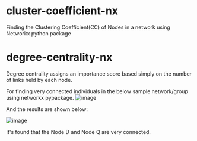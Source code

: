 # cluster-coefficient-nx
Finding the Clustering Coefficient(CC) of Nodes in a network using Networkx python package

# degree-centrality-nx
Degree centrality assigns an importance score based simply on the number of links held by each node.

For finding very connected individuals in the below sample network/group using networkx pypackage.
![image](https://user-images.githubusercontent.com/86284121/133541301-626850f6-4d6c-4cee-aa1f-c2f737b750d5.png)

And the results are shown below:

![image](https://user-images.githubusercontent.com/86284121/133541081-5f5a2f9d-c517-40eb-b2f4-1e3f003d6274.png)

It's found that the Node D and Node Q are very connected.

